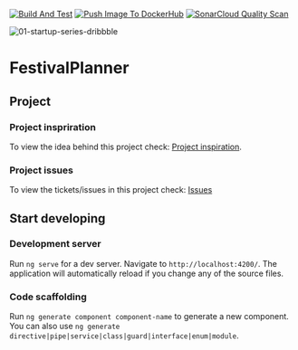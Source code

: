 [![Build And Test](https://github.com/RenoMuijsenberg/S3-Festival-Planner-Angular/actions/workflows/main.yaml/badge.svg)](https://github.com/RenoMuijsenberg/S3-Festival-Planner-Angular/actions/workflows/main.yaml)
[![Push Image To DockerHub](https://github.com/RenoMuijsenberg/S3-Festival-Planner-Angular/actions/workflows/docker-image.yaml/badge.svg)](https://github.com/RenoMuijsenberg/S3-Festival-Planner-Angular/actions/workflows/docker-image.yaml)
[![SonarCloud Quality Scan](https://github.com/RenoMuijsenberg/S3-Festival-Planner-Angular/actions/workflows/sonar-cloud.yaml/badge.svg)](https://github.com/RenoMuijsenberg/S3-Festival-Planner-Angular/actions/workflows/sonar-cloud.yaml)

![01-startup-series-dribbble](https://user-images.githubusercontent.com/43666923/191464472-29613f1a-6a0e-4acf-8420-798d98cbb5ea.gif)

# FestivalPlanner

## Project

### Project inspriration

To view the idea behind this project check: [Project inspiration](https://github.com/RenoMuijsenberg/S3-Festival-Planner-Angular/wiki).

### Project issues

To view the tickets/issues in this project check: [Issues](https://github.com/users/RenoMuijsenberg/projects/1)

## Start developing

### Development server

Run `ng serve` for a dev server. Navigate to `http://localhost:4200/`. The application will automatically reload if you change any of the source files.

### Code scaffolding

Run `ng generate component component-name` to generate a new component. You can also use `ng generate directive|pipe|service|class|guard|interface|enum|module`.
